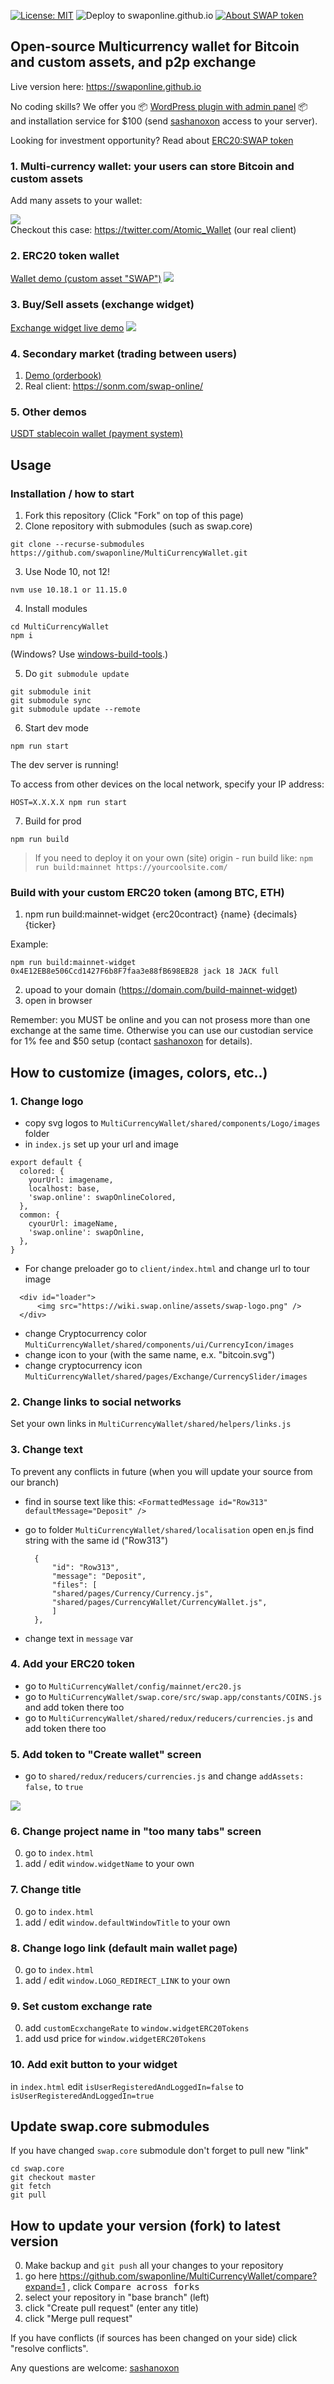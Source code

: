 [![License: MIT](https://img.shields.io/badge/License-MIT-green.svg)](LICENSE)
![Deploy to swaponline.github.io](https://github.com/swaponline/MultiCurrencyWallet/workflows/Deploy%20to%20swaponline.github.io/badge.svg)
[![About SWAP token](https://img.shields.io/badge/ERC20-SWAP-green)](https://github.com/swaponline/MultiCurrencyWallet/blob/master/docs/SWAPTOKEN.md)

## Open-source Multicurrency wallet for Bitcoin and custom assets, and p2p exchange

Live version here: https://swaponline.github.io

No coding skills? We offer you :package: [WordPress plugin with admin panel](https://codecanyon.net/item/multicurrency-crypto-wallet-and-exchange-widgets-for-wordpress/23532064) :package: and installation service for $100 (send [sashanoxon](https://t.me/sashanoxon) access to your server).

Looking for investment opportunity? Read about [ERC20:SWAP token](https://github.com/swaponline/MultiCurrencyWallet/blob/master/docs/SWAPTOKEN.md) 

### 1. Multi-currency wallet: your users can store Bitcoin and custom assets
Add many assets to your wallet:

<img src="https://wallet.wpmix.net/codecanyon_description_3.jpg">

<br>
Checkout this case: <a href="https://twitter.com/Atomic_Wallet" target="_blank">https://twitter.com/Atomic_Wallet</a> (our real client)


### 2. ERC20 token wallet
<a href="https://generator.swaponline.site/livedemo/0x4E12EB8e506Ccd1427F6b8F7faa3e88fB698EB28/319aa913-4e84-483f-a0d1-8664a13f56b7/#/JACK-wallet">Wallet demo (custom asset "SWAP")</a>
<img src="https://generator.swaponline.site/generator/assets/img/example_wallet.png">


### 3. Buy/Sell assets (exchange widget)

<a href="https://generator.swaponline.site/livedemo/0x4E12EB8e506Ccd1427F6b8F7faa3e88fB698EB28/319aa913-4e84-483f-a0d1-8664a13f56b7/#/buy/btc-to-jack">Exchange widget live demo</a>
<img src="https://generator.swaponline.site/generator/assets/img/example_exchange.png">
<br>

### 4. Secondary market (trading between users)
1. <a href="https://swaponline.github.io/#/usdt-btc">Demo (orderbook)</a>
2. Real client: <a href="https://sonm.com/swap-online/">https://sonm.com/swap-online/</a>

### 5. Other demos
<a href="https://swaponline.github.io/#/usdt-wallet">USDT stablecoin wallet (payment system)</a>


## Usage

### Installation / how to start

1) Fork this repository (Click "Fork" on top of this page)
2) Clone repository with submodules (such as swap.core)
```
git clone --recurse-submodules https://github.com/swaponline/MultiCurrencyWallet.git
```
3) Use Node 10, not 12!
```
nvm use 10.18.1 or 11.15.0
```
4) Install modules
```
cd MultiCurrencyWallet
npm i
```
(Windows? Use [windows-build-tools](https://www.npmjs.com/package/windows-build-tools).)

5) Do `git submodule update`
```
git submodule init
git submodule sync
git submodule update --remote
```
6) Start dev mode
```
npm run start
```
The dev server is running!

To access from other devices on the local network, specify your IP address:
```
HOST=X.X.X.X npm run start
```

7) Build for prod
```
npm run build
```
> If you need to deploy it on your own (site) origin - run build like: `npm run build:mainnet https://yourcoolsite.com/`


### Build with your custom ERC20 token (among BTC, ETH)
1. npm run build:mainnet-widget {erc20contract} {name} {decimals} {ticker}

Example:
```
npm run build:mainnet-widget 0x4E12EB8e506Ccd1427F6b8F7faa3e88fB698EB28 jack 18 JACK full
```
2. upoad to your domain (https://domain.com/build-mainnet-widget)
3. open in browser

Remember: you MUST be online and you can not prosess more than one exchange at the same time. Otherwise you can use our custodian service for 1% fee and $50 setup (contact [sashanoxon](https://t.me/sashanoxon) for details).

## How to customize (images, colors, etc..)

### 1. Change logo
* copy svg logos to `MultiCurrencyWallet/shared/components/Logo/images` folder
* in `index.js` set up your url and image
```
export default {
  colored: {
    yourUrl: imagename,
    localhost: base,
    'swap.online': swapOnlineColored,
  },
  common: {
    сyourUrl: imageName,
    'swap.online': swapOnline,
  },
}
```
* For change preloader go to `client/index.html` and change url to tour image
```
  <div id="loader">
      <img src="https://wiki.swap.online/assets/swap-logo.png" />
  </div>
```
* change Cryptocurrency color `MultiCurrencyWallet/shared/components/ui/CurrencyIcon/images`
* change icon to your (with the same name, e.x. "bitcoin.svg") 
* change cryptocurrency icon  `MultiCurrencyWallet/shared/pages/Exchange/CurrencySlider/images`

### 2. Change links to social networks
Set your own links in `MultiCurrencyWallet/shared/helpers/links.js`

### 3. Change text
   To prevent any conflicts in future (when you will update your source from our branch)
   * find in sourse text like this:
        ``` <FormattedMessage id="Row313" defaultMessage="Deposit" />  ```

   * go to folder `MultiCurrencyWallet/shared/localisation`
     open en.js
     find string with the same id ("Row313")

      ```
        {
            "id": "Row313",
            "message": "Deposit",
            "files": [
            "shared/pages/Currency/Currency.js",
            "shared/pages/CurrencyWallet/CurrencyWallet.js",
            ]
        },
      ```

   * change text in `message` var

### 4. Add your ERC20 token

   * go to `MultiCurrencyWallet/config/mainnet/erc20.js`
   * go to `MultiCurrencyWallet/swap.core/src/swap.app/constants/COINS.js` and add token there too
   * go to `MultiCurrencyWallet/shared/redux/reducers/currencies.js` and add token there too

### 5. Add token to "Create wallet" screen

* go to `shared/redux/reducers/currencies.js` and change `addAssets: false,` to `true`

![](https://screenshots.wpmix.net/chrome_J9boBqgIfnB5OHeDUtnCYcZ3kPQ4oJtN.png)

### 6. Change project name in "too many tabs" screen
0. go to `index.html`
1. add / edit ```window.widgetName``` to your own

### 7. Change title
0. go to `index.html`
1. add / edit ```window.defaultWindowTitle``` to your own

### 8. Change logo link (default main wallet page)
0. go to `index.html`
1. add / edit ```window.LOGO_REDIRECT_LINK``` to your own

### 9. Set custom exchange rate
0. add ```customEcxchangeRate``` to ```window.widgetERC20Tokens```
1. add usd price for ```window.widgetERC20Tokens```

### 10. Add exit button to your widget
in `index.html` edit `isUserRegisteredAndLoggedIn=false` to `isUserRegisteredAndLoggedIn=true`



## Update swap.core submodules
If you have changed `swap.core` submodule don't forget to pull new "link"
```
cd swap.core
git checkout master
git fetch
git pull
```

## How to update your version (fork) to latest version
0. Make backup and `git push` all your changes to your repository
1. go here https://github.com/swaponline/MultiCurrencyWallet/compare?expand=1 , click <kbd>Compare across forks</kbd>
2. select your repository in "base branch" (left)
3. click "Create pull request" (enter any title)
4. click "Merge pull request"

If you have conflicts (if sources has been changed on your side) click "resolve conflicts".

Any questions are welcome: [sashanoxon](https://t.me/sashanoxon)
